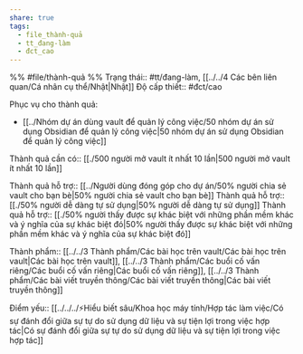 ```yaml
---
share: true
tags:
  - file_thành-quả
  - tt_đang-làm
  - đct_cao
---
```


%%
#file/thành-quả
%%
Trạng thái:: #tt/đang-làm, [[../../4 Các bên liên quan/Cá nhân cụ thể/Nhật|Nhật]]
Độ cấp thiết:: #đct/cao

Phục vụ cho thành quả:
- [[../Nhóm dự án dùng vault để quản lý công việc/50 nhóm dự án sử dụng Obsidian để quản lý công việc|50 nhóm dự án sử dụng Obsidian để quản lý công việc]]

Thành quả cần có:: [[./500 người mở vault ít nhất 10 lần|500 người mở vault ít nhất 10 lần]]

Thành quả hỗ trợ:: [[../Người dùng đóng góp cho dự án/50% người chia sẻ vault cho bạn bè|50% người chia sẻ vault cho bạn bè]]
Thành quả hỗ trợ:: [[./50% người dễ dàng tự sử dụng|50% người dễ dàng tự sử dụng]]
Thành quả hỗ trợ:: [[./50% người thấy được sự khác biệt với những phần mềm khác và ý nghĩa của sự khác biệt đó|50% người thấy được sự khác biệt với những phần mềm khác và ý nghĩa của sự khác biệt đó]]

Thành phẩm:: [[../../3 Thành phẩm/Các bài học trên vault/Các bài học trên vault|Các bài học trên vault]], [[../../3 Thành phẩm/Các buổi cố vấn riêng/Các buổi cố vấn riêng|Các buổi cố vấn riêng]], [[../../3 Thành phẩm/Các bài viết truyền thông/Các bài viết truyền thông|Các bài viết truyền thông]]

Điểm yếu:: [[../../../⚡Hiểu biết sâu/Khoa học máy tính/Hợp tác làm việc/Có sự đánh đổi giữa sự tự do sử dụng dữ liệu và sự tiện lợi trong việc hợp tác|Có sự đánh đổi giữa sự tự do sử dụng dữ liệu và sự tiện lợi trong việc hợp tác]]
